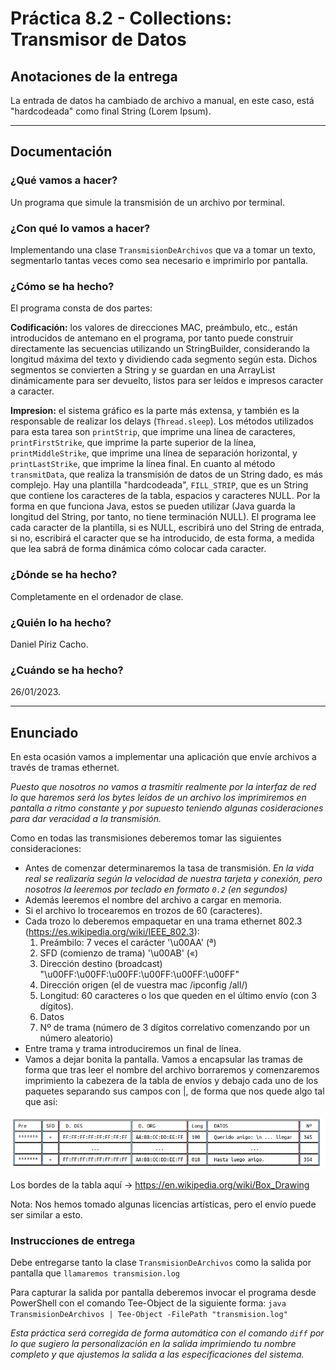 # Práctica 8.2 - Collections: Transmisor de Datos

## Anotaciones de la entrega

La entrada de datos ha cambiado de archivo a manual, en este caso, está "hardcodeada" como final String (Lorem Ipsum).

---

## Documentación

### ¿Qué vamos a hacer?

Un programa que simule la transmisión de un archivo por terminal.

### ¿Con qué lo vamos a hacer?

Implementando una clase `TransmisionDeArchivos` que va a tomar un texto, segmentarlo tantas veces como sea necesario e imprimirlo por pantalla.

### ¿Cómo se ha hecho?

El programa consta de dos partes:

**Codificación:** los valores de direcciones MAC, preámbulo, etc., están introducidos de antemano en el programa, por tanto puede construir directamente las secuencias utilizando un StringBuilder, considerando la longitud máxima del texto y dividiendo cada segmento según esta. Dichos segmentos se convierten a String y se guardan en una ArrayList dinámicamente para ser devuelto, listos para ser leídos e impresos caracter a caracter.

**Impresion:** el sistema gráfico es la parte más extensa, y también es la responsable de realizar los delays (`Thread.sleep`). Los métodos utilizados para esta tarea son `printStrip`, que imprime una línea de caracteres, `printFirstStrike`, que imprime la parte superior de la línea, `printMiddleStrike`, que imprime una línea de separación horizontal, y `printLastStrike`, que imprime la línea final. En cuanto al método `transmitData`, que realiza la transmisión de datos de un String dado, es más complejo. Hay una plantilla "hardcodeada", `FILL_STRIP`, que es un String que contiene los caracteres de la tabla, espacios y caracteres NULL. Por la forma en que funciona Java, estos se pueden utilizar (Java guarda la longitud del String, por tanto, no tiene terminación NULL). El programa lee cada caracter de la plantilla, si es NULL, escribirá uno del String de entrada, si no, escribirá el caracter que se ha introducido, de esta forma, a medida que lea sabrá de forma dinámica cómo colocar cada caracter.

### ¿Dónde se ha hecho?

Completamente en el ordenador de clase.

### ¿Quién lo ha hecho?

Daniel Píriz Cacho.

### ¿Cuándo se ha hecho?

26/01/2023.

---

## Enunciado

En esta ocasión vamos a implementar una aplicación que envíe archivos a través de tramas ethernet.

*Puesto que nosotros no vamos a trasmitir realmente por la interfaz de red lo que haremos será los bytes leídos de un archivo los imprimiremos en pantalla a ritmo constante y por supuesto teniendo algunas cosideraciones para dar veracidad a la transmisión.*

Como en todas las transmisiones deberemos tomar las siguientes consideraciones:
+ Antes de comenzar determinaremos la tasa de transmisión. *En la vida real se realizaría según la velocidad de nuestra tarjeta y conexión, pero nosotros la leeremos por teclado en formato `0.2` (en segundos)*
+ Además leeremos el nombre del archivo a cargar en memoria.
+ Si el archivo lo trocearemos en trozos de 60 (caracteres).
+ Cada trozo lo deberemos empaquetar en una trama ethernet 802.3 (https://es.wikipedia.org/wiki/IEEE_802.3):
  1. Preámbilo: 7 veces el carácter '\u00AA' (ª)
  2. SFD (comienzo de trama) '\u00AB' («)
  3. Dirección destino (broadcast) "\u00FF:\u00FF:\u00FF:\u00FF:\u00FF:\u00FF"
  4. Dirección origen (el de vuestra mac /ipconfig /all/)
  5. Longitud: 60 caracteres o los que queden en el último envío (con 3 dígitos).
  6. Datos
  7. Nº de trama (número de 3 dígitos correlativo comenzando por un número aleatorio)
+ Entre trama y trama introduciremos un final de línea.
+ Vamos a dejar bonita la pantalla. Vamos a encapsular las tramas de forma que tras leer el nombre del archivo borraremos y comenzaremos imprimiento la cabezera de la tabla de envíos y debajo cada uno de los paquetes separando sus campos con \|, de forma que nos quede algo tal que así:

![Tabla de transmisión](./img/tablaTransmision.png)

Los bordes de la tabla aquí -> https://en.wikipedia.org/wiki/Box_Drawing

Nota:
Nos hemos tomado algunas licencias artísticas, pero el envío puede ser similar a esto.

### Instrucciones de entrega

Debe entregarse tanto la clase `TransmisionDeArchivos` como la salida por pantalla que `llamaremos transmision.log`

Para capturar la salida por pantalla deberemos invocar el programa desde PowerShell con el comando Tee-Object de la siguiente forma: `java TransmisionDeArchivos | Tee-Object -FilePath "transmision.log"`

*Esta práctica será corregida de forma automática con el comando `diff` por lo que sugiero la personalización en la salida imprimiendo tu nombre completo y que ajustemos la salida a las especificaciones del sistema.*